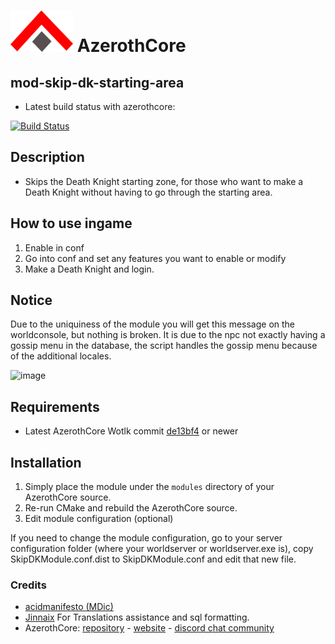 # ![logo](https://raw.githubusercontent.com/azerothcore/azerothcore.github.io/master/images/logo-github.png) AzerothCore

## mod-skip-dk-starting-area

- Latest build status with azerothcore:

[![Build Status](https://github.com/azerothcore/mod-skip-dk-starting-area/workflows/core-build/badge.svg)](https://github.com/azerothcore/mod-skip-dk-starting-area)

## Description

- Skips the Death Knight starting zone, for those who want to make a Death Knight without having to go through the starting area.

## How to use ingame

1. Enable in conf
2. Go into conf and set any features you want to enable or modify
3. Make a Death Knight and login.

## Notice

Due to the uniquiness of the module you will get this message on the worldconsole, but nothing is broken. It is due to the npc not exactly having a gossip menu in the database, the script handles the gossip menu because of the additional locales.

![image](https://user-images.githubusercontent.com/16887899/152654078-7b94c62c-a5e8-42ed-96ed-39ffaacf38b1.png)

## Requirements

- Latest AzerothCore Wotlk commit [de13bf4](https://github.com/azerothcore/azerothcore-wotlk/commit/de13bf426e162ee10cbd5470cec74122d1d4afa0) or newer

## Installation

1. Simply place the module under the `modules` directory of your AzerothCore source.
2. Re-run CMake and rebuild the AzerothCore source.
3. Edit module configuration (optional)

If you need to change the module configuration, go to your server configuration folder (where your worldserver or worldserver.exe is), copy SkipDKModule.conf.dist to SkipDKModule.conf and edit that new file.

### Credits

- [acidmanifesto (MDic)](https://github.com/acidmanifesto/TC-Custom-Scripts/tree/main/335%20TC/Official%20Trinitycore%20Custom%20Scripts/Official%20Merged/Skip%20Death%20Knight%20Starter%20Area%20Module)
- [Jinnaix](https://github.com/Jinnaix) For Translations assistance and sql formatting.
- AzerothCore: [repository](https://github.com/azerothcore) - [website](http://azerothcore.org/) - [discord chat community](https://discord.gg/PaqQRkd)

